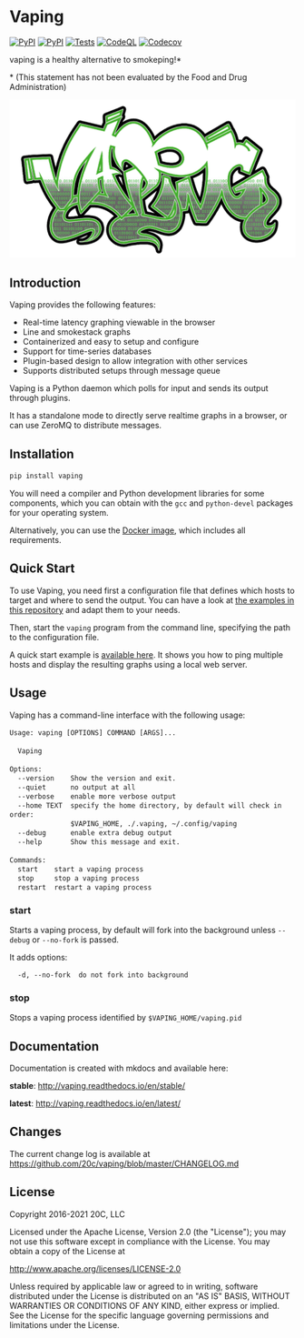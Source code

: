 
# Vaping

[![PyPI](https://img.shields.io/pypi/v/vaping.svg?maxAge=60)](https://pypi.python.org/pypi/vaping)
[![PyPI](https://img.shields.io/pypi/pyversions/vaping.svg?maxAge=600)](https://pypi.python.org/pypi/vaping)
[![Tests](https://github.com/20c/vaping/workflows/tests/badge.svg)](https://github.com/20c/vaping)
[![CodeQL](https://github.com/20c/vaping/actions/workflows/codeql.yml/badge.svg)](https://github.com/20c/vaping/actions/workflows/codeql.yml)
[![Codecov](https://img.shields.io/codecov/c/github/20c/vaping/master.svg)](https://codecov.io/github/20c/vaping)


vaping is a healthy alternative to smokeping!*

\* (This statement has not been evaluated by the Food and Drug Administration)

![Vaping](https://raw.githubusercontent.com/20c/vaping/master/docs/img/vaping.png)

## Introduction

Vaping provides the following features:

- Real-time latency graphing viewable in the browser
- Line and smokestack graphs
- Containerized and easy to setup and configure
- Support for time-series databases
- Plugin-based design to allow integration with other services
- Supports distributed setups through message queue

Vaping is a Python daemon which polls for input and sends its output through plugins.

It has a standalone mode to directly serve realtime graphs in a browser, or can use ZeroMQ to distribute messages.

## Installation

```sh
pip install vaping
```

You will need a compiler and Python development libraries for some components, which you can obtain with the `gcc` and `python-devel` packages for your operating system.

Alternatively, you can use the [Docker image](Dockerfile), which includes all requirements.

## Quick Start

To use Vaping, you need first a configuration file that defines which hosts to target and where to send the output. You can have a look at [the examples in this repository](examples/) and adapt them to your needs.

Then, start the `vaping` program from the command line, specifying the path to the configuration file.

A quick start example is [available here](https://vaping.readthedocs.io/en/stable/quickstart/). It shows you how to ping multiple hosts and display the resulting graphs using a local web server.

## Usage


Vaping has a command-line interface with the following usage:

```
Usage: vaping [OPTIONS] COMMAND [ARGS]...

  Vaping

Options:
  --version    Show the version and exit.
  --quiet      no output at all
  --verbose    enable more verbose output
  --home TEXT  specify the home directory, by default will check in order:
               $VAPING_HOME, ./.vaping, ~/.config/vaping
  --debug      enable extra debug output
  --help       Show this message and exit.

Commands:
  start    start a vaping process
  stop     stop a vaping process
  restart  restart a vaping process
```

### start

Starts a vaping process, by default will fork into the background unless
`--debug` or `--no-fork` is passed.

It adds options:

```
  -d, --no-fork  do not fork into background
```


### stop

Stops a vaping process identified by `$VAPING_HOME/vaping.pid`


## Documentation

Documentation is created with mkdocs and available here:

**stable**: <http://vaping.readthedocs.io/en/stable/>

**latest**: <http://vaping.readthedocs.io/en/latest/>


## Changes

The current change log is available at <https://github.com/20c/vaping/blob/master/CHANGELOG.md>


## License

Copyright 2016-2021 20C, LLC

Licensed under the Apache License, Version 2.0 (the "License");
you may not use this software except in compliance with the License.
You may obtain a copy of the License at

   http://www.apache.org/licenses/LICENSE-2.0

Unless required by applicable law or agreed to in writing, software
distributed under the License is distributed on an "AS IS" BASIS,
WITHOUT WARRANTIES OR CONDITIONS OF ANY KIND, either express or implied.
See the License for the specific language governing permissions and
limitations under the License.

